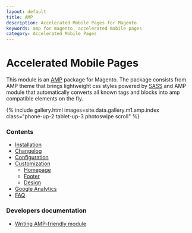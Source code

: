 ```yaml
---
layout: default
title: AMP
description: Accelerated Mobile Pages for Magento
keywords: amp for magento, accelerated mobile pages
category: Accelerated Mobile Pages
---
```


# Accelerated Mobile Pages

This module is an [AMP][ampproject] package for Magento. The package consists from
AMP theme that brings lightweight css styles powered by [SASS][sass] and AMP
module that automatically converts all known tags and blocks into amp compatible
elements on the fly.

{% include gallery.html images=site.data.gallery.m1.amp.index class="phone-up-2 tablet-up-3 photoswipe scroll" %}

### Contents

 -  [Installation](installation/)
 -  [Changelog](changelog/)
 -  [Configuration](configuration/)
 -  [Customization](customization/)
    -  [Homepage](customization/homepage/)
    -  [Footer](customization/footer/)
    -  [Design](customization/design/)
 -  [Google Analytics](google-analytics/)
 -  [FAQ](faq/)

### Developers documentation

 -  [Writing AMP-friendly module](devdocs/)

[sass]: http://sass-lang.com/
[ampproject]: https://www.ampproject.org/